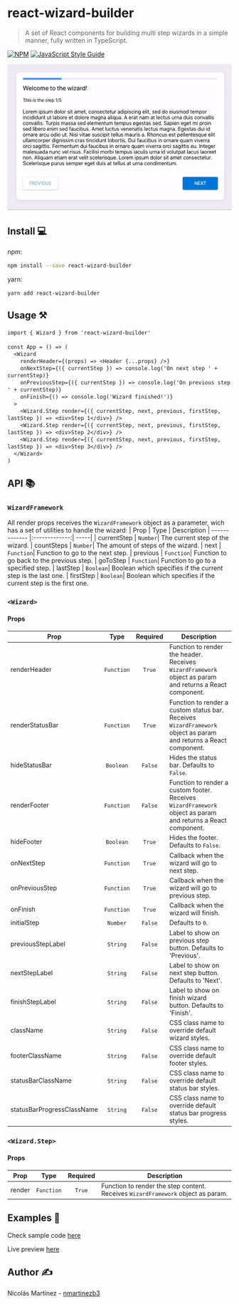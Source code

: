 # react-wizard-builder

> A set of React components for building multi step wizards in a simple manner, fully written in TypeScript.

[![NPM](https://img.shields.io/npm/v/react-wizard.svg)](https://www.npmjs.com/package/react-wizard) [![JavaScript Style Guide](https://img.shields.io/badge/code_style-standard-brightgreen.svg)](https://standardjs.com)

![Alt Text](example/sample.gif)

## Install 💻

npm:

```bash
npm install --save react-wizard-builder
```

yarn:

```bash
yarn add react-wizard-builder
```

## Usage ⚒️

```tsx
import { Wizard } from 'react-wizard-builder'

const App = () => (
  <Wizard
    renderHeader={(props) => <Header {...props} />}
    onNextStep={({ currentStep }) => console.log('On next step ' + currentStep)}
    onPreviousStep={({ currentStep }) => console.log('On previous step ' + currentStep)}
    onFinish={() => console.log('Wizard finished!')}
  >
    <Wizard.Step render={({ currentStep, next, previous, firstStep, lastStep }) => <div>Step 1</div>} />
    <Wizard.Step render={({ currentStep, next, previous, firstStep, lastStep }) => <div>Step 2</div>} />
    <Wizard.Step render={({ currentStep, next, previous, firstStep, lastStep }) => <div>Step 3</div>} />
  </Wizard>
)
```

## API 📚️

### `WizardFramework`

All render props receives the `WizardFramework` object as a parameter, wich has a set of utilities to handle the wizard:
| Prop | Type | Description
| ------------- |:-------------:| -----|
| currentStep | `Number`| The current step of the wizard.
| countSteps | `Number`| The amount of steps of the wizard.
| next | `Function`| Function to go to the next step.
| previous | `Function`| Function to go back to the previous step.
| goToStep | `Function`| Function to go to a specified step.
| lastStep | `Boolean`| Boolean which specifies if the current step is the last one.
| firstStep | `Boolean`| Boolean which specifies if the current step is the first one.

### `<Wizard>`

#### Props

| Prop                       |    Type    | Required | Description                                                                                                       |
| -------------------------- | :--------: | :------: | ----------------------------------------------------------------------------------------------------------------- |
| renderHeader               | `Function` |  `True`  | Function to render the header. Receives `WizardFramework` object as param and returns a React component.          |
| renderStatusBar            | `Function` |  `True`  | Function to render a custom status bar. Receives `WizardFramework` object as param and returns a React component. |
| hideStatusBar              | `Boolean`  | `False`  | Hides the status bar. Defaults to `False`.                                                                        |
| renderFooter               | `Function` | `False`  | Function to render a custom footer. Receives `WizardFramework` object as param and returns a React component.     |
| hideFooter                 | `Boolean`  |  `True`  | Hides the footer. Defaults to `False`.                                                                            |
| onNextStep                 | `Function` |  `True`  | Callback when the wizard will go to next step.                                                                    |
| onPreviousStep             | `Function` |  `True`  | Callback when the wizard will go to previous step.                                                                |
| onFinish                   | `Function` |  `True`  | Callback when the wizard will finish.                                                                             |
| initialStep                |  `Number`  | `False`  | Defaults to `0`.                                                                                                  |
| previousStepLabel          |  `String`  | `False`  | Label to show on previous step button. Defaults to 'Previous'.                                                    |
| nextStepLabel              |  `String`  | `False`  | Label to show on next step button. Defaults to 'Next'.                                                            |
| finishStepLabel            |  `String`  | `False`  | Label to show on finish wizard button. Defaults to 'Finish'.                                                      |
| className                  |  `String`  | `False`  | CSS class name to override default wizard styles.                                                                 |
| footerClassName            |  `String`  | `False`  | CSS class name to override default footer styles.                                                                 |
| statusBarClassName         |  `String`  | `False`  | CSS class name to override default status bar styles.                                                             |
| statusBarProgressClassName |  `String`  | `False`  | CSS class name to override default status bar progress styles.                                                    |

### `<Wizard.Step>`

#### Props

| Prop   |    Type    | Required | Description                                                                      |
| ------ | :--------: | :------: | -------------------------------------------------------------------------------- |
| render | `Function` |  `True`  | Function to render the step content. Receives `WizardFramework` object as param. |

## Examples 📘

Check sample code [here](https://github.com/nmartinezb3/react-wizard-builder/tree/master/example)

Live preview [here](https://nmartinezb3.github.io/react-wizard-builder/)

## Author ✍️

Nicolás Martínez - [nmartinezb3](https://github.com/nmartinezb3)
